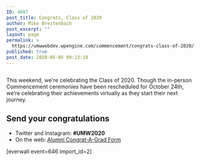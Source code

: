 ```yaml
---
ID: 4087
post_title: Congrats, Class of 2020
author: Mike Breitenbach
post_excerpt: ""
layout: page
permalink: >
  https://umwwebdev.wpengine.com/commencement/congrats-class-of-2020/
published: true
post_date: 2020-05-05 09:13:19
---
```

<!-- wp:image {"align":"center","sizeSlug":"large"} -->
<div class="wp-block-image"><figure class="aligncenter size-large"><img src="http://www.umw.edu/commencement/wp-content/uploads/sites/13/2020/04/2020-Class-Picture-1-scaled-e1587154715141.jpg" alt=""/></figure></div>
<!-- /wp:image -->

<!-- wp:paragraph -->
<p>This weekend, we're celebrating the Class of 2020. Though the in-person Commencement ceremonies have been rescheduled for October 24th, we’re celebrating their achievements virtually as they start their next journey.</p>
<!-- /wp:paragraph -->

<!-- wp:heading -->
<h2>Send your congratulations</h2>
<!-- /wp:heading -->

<!-- wp:list -->
<ul><li>Twitter and Instagram: <strong>#UMW2020</strong></li><li>On the web: <a href="https://www.alumni.umw.edu/s/1588/rd17/interior.aspx?sid=1588&amp;gid=1&amp;pgid=2621&amp;cid=6065">Alumni Congrat-A-Grad Form</a></li></ul>
<!-- /wp:list -->

<!-- wp:shortcode -->
[everwall event=646 import_id=2]
<!-- /wp:shortcode -->